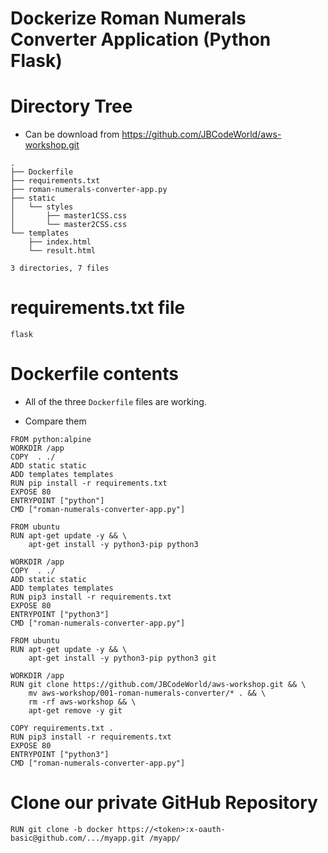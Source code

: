 # Dockerize Roman Numerals Converter Application (Python Flask)


# Directory Tree

- Can be download from https://github.com/JBCodeWorld/aws-workshop.git

```text
.
├── Dockerfile
├── requirements.txt
├── roman-numerals-converter-app.py
├── static
│   └── styles
│       ├── master1CSS.css
│       └── master2CSS.css
└── templates
    ├── index.html
    └── result.html

3 directories, 7 files
```

# requirements.txt file
```text
flask
```



# Dockerfile contents

- All of the three `Dockerfile` files are working.

- Compare them

```text
FROM python:alpine
WORKDIR /app
COPY  . ./
ADD static static
ADD templates templates
RUN pip install -r requirements.txt
EXPOSE 80
ENTRYPOINT ["python"]
CMD ["roman-numerals-converter-app.py"]
```


```text
FROM ubuntu
RUN apt-get update -y && \
    apt-get install -y python3-pip python3

WORKDIR /app
COPY  . ./
ADD static static
ADD templates templates
RUN pip3 install -r requirements.txt
EXPOSE 80
ENTRYPOINT ["python3"]
CMD ["roman-numerals-converter-app.py"]
```

```text
FROM ubuntu
RUN apt-get update -y && \
    apt-get install -y python3-pip python3 git

WORKDIR /app
RUN git clone https://github.com/JBCodeWorld/aws-workshop.git && \
    mv aws-workshop/001-roman-numerals-converter/* . && \
    rm -rf aws-workshop && \
    apt-get remove -y git
    
COPY requirements.txt .
RUN pip3 install -r requirements.txt
EXPOSE 80
ENTRYPOINT ["python3"]
CMD ["roman-numerals-converter-app.py"]
```


# Clone our private GitHub Repository

```text
RUN git clone -b docker https://<token>:x-oauth-basic@github.com/.../myapp.git /myapp/
```



